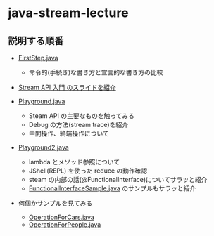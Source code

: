 # java-stream-lecture

## 説明する順番

- [FirstStep.java](./src/test/java/com/kiyotakeshi/FirstStep.java)
  - 命令的(手続き)な書き方と宣言的な書き方の比較

- [Stream API 入門 のスライドを紹介](https://speakerdeck.com/shintanimoto/stream-api-ru-men-number-jjug-number-javajo)

- [Playground.java](./src/test/java/com/kiyotakeshi/Playground.java)
  - Steam API の主要なものを触ってみる
  - Debug の方法(stream trace)を紹介
  - 中間操作、終端操作について

- [Playground2.java](./src/test/java/com/kiyotakeshi/Playground2.java)
  - lambda とメソッド参照について
  - JShell(REPL) を使った reduce の動作確認
  - steam の内部の話(@FunctionalInterface)についてサラッと紹介
  - [FunctionalInterfaceSample.java](./src/test/java/com/kiyotakeshi/FunctionalInterfaceSample.java) のサンプルもサラッと紹介


- 何個かサンプルを見てみる
  - [OperationForCars.java](./src/test/java/com/kiyotakeshi/OperationForCars.java)
  - [OperationForPeople.java](./src/test/java/com/kiyotakeshi/OperationForPeople.java)
